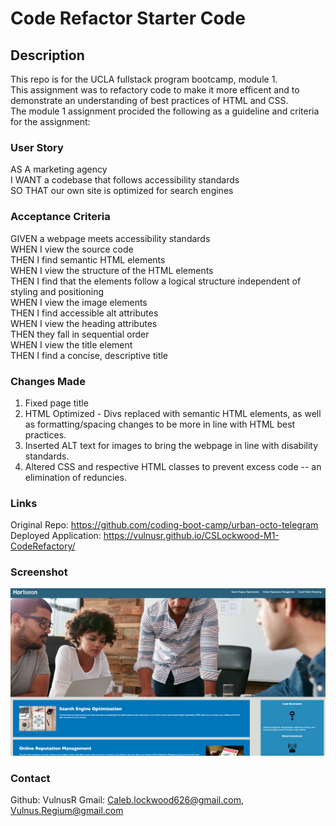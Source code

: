 # Code Refactor Starter Code

## Description
This repo is for the UCLA fullstack program bootcamp, module 1. <br>
This assignment was to refactory code to make it more efficent and to demonstrate an understanding of best practices of HTML and CSS. <br>
The module 1 assignment procided the following as a guideline and criteria for the assignment:

### User Story
AS A marketing agency <br>
I WANT a codebase that follows accessibility standards <br>
SO THAT our own site is optimized for search engines<br>

### Acceptance Criteria
GIVEN a webpage meets accessibility standards<br>
WHEN I view the source code<br>
THEN I find semantic HTML elements<br>
WHEN I view the structure of the HTML elements<br>
THEN I find that the elements follow a logical structure independent of styling and positioning <br>
WHEN I view the image elements<br>
THEN I find accessible alt attributes<br>
WHEN I view the heading attributes<br>
THEN they fall in sequential order<br>
WHEN I view the title element<br>
THEN I find a concise, descriptive title<br>

### Changes Made
1) Fixed page title
2) HTML Optimized - Divs replaced with semantic HTML elements, as well as formatting/spacing changes to be more in line with HTML best practices. 
3) Inserted ALT text for images to bring the webpage in line with disability standards.
4) Altered CSS and respective HTML classes to prevent excess code -- an elimination of reduncies.


### Links
Original Repo: https://github.com/coding-boot-camp/urban-octo-telegram <br>
Deployed Application: https://vulnusr.github.io/CSLockwood-M1-CodeRefactory/


### Screenshot

![Screen Shot of the Module 1 project at it appears in the live server after my code recator changes](./assets/images/SS4submission.png "Module 1 Project Screen")

### Contact

Github: VulnusR
Gmail: Caleb.lockwood626@gmail.com, Vulnus.Regium@gmail.com

